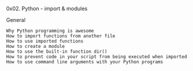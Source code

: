 0x02. Python - import & modules

General

    Why Python programming is awesome
    How to import functions from another file
    How to use imported functions
    How to create a module
    How to use the built-in function dir()
    How to prevent code in your script from being executed when imported
    How to use command line arguments with your Python programs

